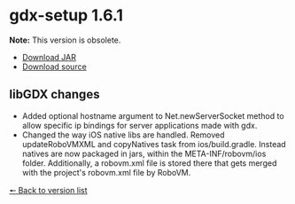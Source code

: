 # gdx-setup 1.6.1

**Note:** This version is obsolete.

* [Download JAR](https://github.com/JavaCakeGames/gdx-setup-archive/blob/main/gdx-setup_1.6.1.jar)
* [Download source](https://github.com/JavaCakeGames/gdx-setup-archive/blob/main/sources/gdx-setup_1.6.1.zip)

## libGDX changes

- Added optional hostname argument to Net.newServerSocket method to allow specific ip bindings for server applications made with gdx.
- Changed the way iOS native libs are handled. Removed updateRoboVMXML and copyNatives task from ios/build.gradle. Instead natives are now packaged in jars, within the META-INF/robovm/ios folder. Additionally, a robovm.xml file is stored there that gets merged with the project's robovm.xml file by RoboVM.

[🠔 Back to version list](https://javacakegames.github.io/gdx-setup-archive/)
